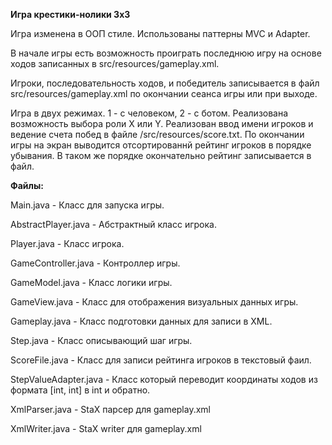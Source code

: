 **Игра крестики-нолики 3x3**

Игра изменена в ООП стиле. Использованы паттерны MVC и Adapter.

В начале игры есть возможность проиграть последнюю игру на основе ходов записанных в src/resources/gameplay.xml.

Игроки, последовательность ходов, и победитель записывается в файл src/resources/gameplay.xml по окончании сеанса игры или при выходе.

Игра в двух режимах. 1 - с человеком, 2 - с ботом. Реализована возможность выбора роли X или Y. Реализован ввод имени игроков и ведение счета побед в файле /src/resources/score.txt. По окончании игры на экран выводится отсортированнй рейтинг игроков в порядке убывания. В таком же порядке окончательно рейтинг записывается в файл.

**Файлы:**

Main.java - Класс для запуска игры.

AbstractPlayer.java - Абстрактный класс игрока.

Player.java - Класс игрока.

GameController.java - Контроллер игры.

GameModel.java - Класс логики игры.

GameView.java - Класс для отображения визуальных данных игры.

Gameplay.java - Класс подготовки данных для записи в XML.

Step.java - Класс описывающий шаг игры.

ScoreFile.java - Класс для записи рейтинга игроков в текстовый фаил.

StepValueAdapter.java -  Класс который переводит координаты ходов из 
                                формата [int, int] в int и обратно.

XmlParser.java - StaX парсер для gameplay.xml

XmlWriter.java - StaX writer для gameplay.xml




